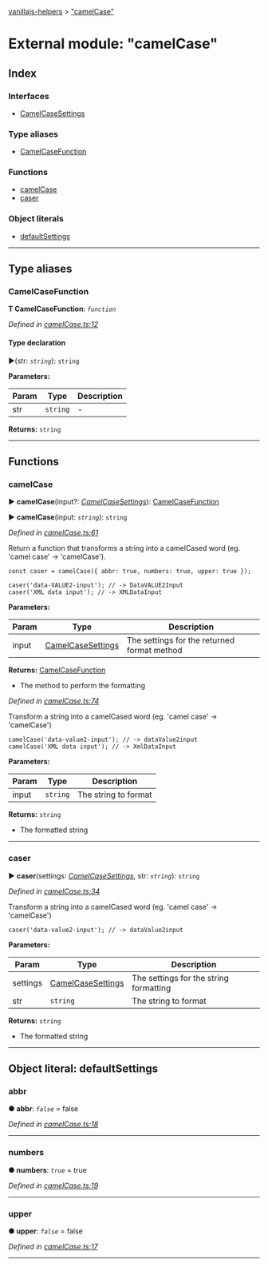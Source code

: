[vanillajs-helpers](../README.md) > ["camelCase"](../modules/_camelcase_.md)



# External module: "camelCase"

## Index

### Interfaces

* [CamelCaseSettings](../interfaces/_camelcase_.camelcasesettings.md)


### Type aliases

* [CamelCaseFunction](_camelcase_.md#camelcasefunction)


### Functions

* [camelCase](_camelcase_.md#camelcase)
* [caser](_camelcase_.md#caser)


### Object literals

* [defaultSettings](_camelcase_.md#defaultsettings)



---
## Type aliases
<a id="camelcasefunction"></a>

###  CamelCaseFunction

**Τ CamelCaseFunction**:  *`function`* 

*Defined in [camelCase.ts:12](https://github.com/Tokimon/vanillajs-helpers/blob/d7b5019/camelCase.ts#L12)*


#### Type declaration
►(str: *`string`*): `string`



**Parameters:**

| Param | Type | Description |
| ------ | ------ | ------ |
| str | `string`   |  - |





**Returns:** `string`






___


## Functions
<a id="camelcase"></a>

###  camelCase

► **camelCase**(input?: *[CamelCaseSettings](../interfaces/_camelcase_.camelcasesettings.md)*): [CamelCaseFunction](_camelcase_.md#camelcasefunction)

► **camelCase**(input: *`string`*): `string`



*Defined in [camelCase.ts:61](https://github.com/Tokimon/vanillajs-helpers/blob/d7b5019/camelCase.ts#L61)*



Return a function that transforms a string into a camelCased word (eg. 'camel case' -> 'camelCase').

    const caser = camelCase({ abbr: true, numbers: true, upper: true });
    
    caser('data-VALUE2-input'); // -> DataVALUE2Input
    caser('XML data input'); // -> XMLDataInput


**Parameters:**

| Param | Type | Description |
| ------ | ------ | ------ |
| input | [CamelCaseSettings](../interfaces/_camelcase_.camelcasesettings.md)   |  The settings for the returned format method |





**Returns:** [CamelCaseFunction](_camelcase_.md#camelcasefunction)
- The method to perform the formatting




*Defined in [camelCase.ts:74](https://github.com/Tokimon/vanillajs-helpers/blob/d7b5019/camelCase.ts#L74)*



Transform a string into a camelCased word (eg. 'camel case' -> 'camelCase')

    camelCase('data-value2-input'); // -> dataValue2input
    camelCase('XML data input'); // -> XmlDataInput


**Parameters:**

| Param | Type | Description |
| ------ | ------ | ------ |
| input | `string`   |  The string to format |





**Returns:** `string`
- The formatted string






___

<a id="caser"></a>

###  caser

► **caser**(settings: *[CamelCaseSettings](../interfaces/_camelcase_.camelcasesettings.md)*, str: *`string`*): `string`



*Defined in [camelCase.ts:34](https://github.com/Tokimon/vanillajs-helpers/blob/d7b5019/camelCase.ts#L34)*



Transform a string into a camelCased word (eg. 'camel case' -> 'camelCase')

    caser('data-value2-input'); // -> dataValue2input


**Parameters:**

| Param | Type | Description |
| ------ | ------ | ------ |
| settings | [CamelCaseSettings](../interfaces/_camelcase_.camelcasesettings.md)   |  The settings for the string formatting |
| str | `string`   |  The string to format |





**Returns:** `string`
- The formatted string






___


<a id="defaultsettings"></a>

## Object literal: defaultSettings


<a id="defaultsettings.abbr"></a>

###  abbr

**●  abbr**:  *`false`*  = false

*Defined in [camelCase.ts:18](https://github.com/Tokimon/vanillajs-helpers/blob/d7b5019/camelCase.ts#L18)*





___
<a id="defaultsettings.numbers"></a>

###  numbers

**●  numbers**:  *`true`*  = true

*Defined in [camelCase.ts:19](https://github.com/Tokimon/vanillajs-helpers/blob/d7b5019/camelCase.ts#L19)*





___
<a id="defaultsettings.upper"></a>

###  upper

**●  upper**:  *`false`*  = false

*Defined in [camelCase.ts:17](https://github.com/Tokimon/vanillajs-helpers/blob/d7b5019/camelCase.ts#L17)*





___


